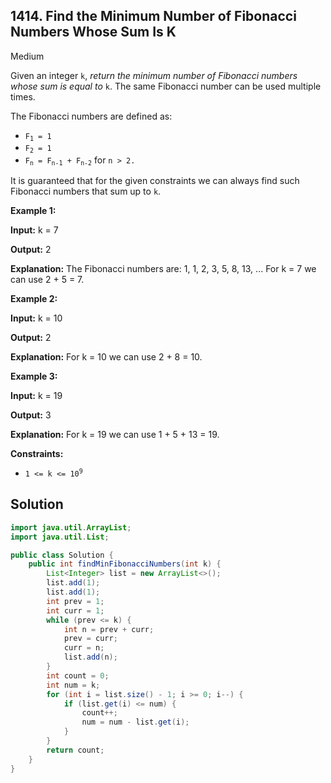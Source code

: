 ## 1414\. Find the Minimum Number of Fibonacci Numbers Whose Sum Is K

Medium

Given an integer `k`, _return the minimum number of Fibonacci numbers whose sum is equal to_ `k`. The same Fibonacci number can be used multiple times.

The Fibonacci numbers are defined as:

*   <code>F<sub>1</sub> = 1</code>
*   <code>F<sub>2</sub> = 1</code>
*   <code>F<sub>n</sub> = F<sub>n-1</sub> + F<sub>n-2</sub></code> for `n > 2.`

It is guaranteed that for the given constraints we can always find such Fibonacci numbers that sum up to `k`.

**Example 1:**

**Input:** k = 7

**Output:** 2

**Explanation:** The Fibonacci numbers are: 1, 1, 2, 3, 5, 8, 13, ... For k = 7 we can use 2 + 5 = 7.

**Example 2:**

**Input:** k = 10

**Output:** 2

**Explanation:** For k = 10 we can use 2 + 8 = 10.

**Example 3:**

**Input:** k = 19

**Output:** 3

**Explanation:** For k = 19 we can use 1 + 5 + 13 = 19.

**Constraints:**

*   <code>1 <= k <= 10<sup>9</sup></code>

## Solution

```java
import java.util.ArrayList;
import java.util.List;

public class Solution {
    public int findMinFibonacciNumbers(int k) {
        List<Integer> list = new ArrayList<>();
        list.add(1);
        list.add(1);
        int prev = 1;
        int curr = 1;
        while (prev <= k) {
            int n = prev + curr;
            prev = curr;
            curr = n;
            list.add(n);
        }
        int count = 0;
        int num = k;
        for (int i = list.size() - 1; i >= 0; i--) {
            if (list.get(i) <= num) {
                count++;
                num = num - list.get(i);
            }
        }
        return count;
    }
}
```